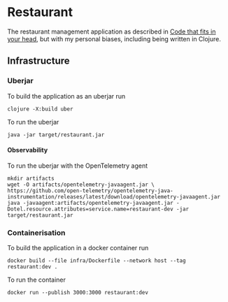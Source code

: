 # Restaurant

The restaurant management application as described in
[Code that fits in your head](https://www.oreilly.com/library/view/code-that-fits/9780137464302/), but with my personal
biases, including being written in Clojure.

## Infrastructure

### Uberjar

To build the application as an uberjar run
```shell
clojure -X:build uber
```

To run the uberjar
```shell
java -jar target/restaurant.jar
```

#### Observability

To run the uberjar with the OpenTelemetry agent

```shell
mkdir artifacts
wget -O artifacts/opentelemetry-javaagent.jar \
https://github.com/open-telemetry/opentelemetry-java-instrumentation/releases/latest/download/opentelemetry-javaagent.jar
java -javaagent:artifacts/opentelemetry-javaagent.jar -Dotel.resource.attributes=service.name=restaurant-dev -jar target/restaurant.jar
```

### Containerisation

To build the application in a docker container run
```shell
docker build --file infra/Dockerfile --network host --tag restaurant:dev .
```

To run the container
```shell
docker run --publish 3000:3000 restaurant:dev
```